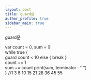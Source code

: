 ```yaml
---
layout: post
title: guard문
author_profile: true
sidebar_main: true
---
```

guard문

var count = 0, sum = 0  
while true {   
    guard count < 10 else {   break }  
    count += 1  
    sum += count
    print(sum, terminator : " ")  
} //1 3 6 10 15 21 28 36 45 55